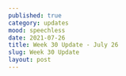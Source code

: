 ```yaml
---
published: true
category: updates
mood: speechless
date: 2021-07-26
title: Week 30 Update - July 26
slug: Week 30 Update
layout: post
---
```




<!--more-->

    
